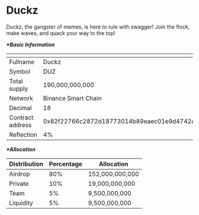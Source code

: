 # Duckz

Duckz, the gangster of memes, is here to rule with swagger! Join the flock, make waves, and quack your way to the top!

_**\*Basic Information**_

<table data-header-hidden><thead><tr><th width="276"></th><th></th></tr></thead><tbody><tr><td>Fullname</td><td>Duckz</td></tr><tr><td>Symbol</td><td>DUZ</td></tr><tr><td>Total supply</td><td>190,000,000,000</td></tr><tr><td>Network</td><td>Binance Smart Chain</td></tr><tr><td>Decimal</td><td>18</td></tr><tr><td>Contract address</td><td>0x82f22766c2872d18773014b89eaec01e9d4742e4</td></tr><tr><td>Reflection</td><td>4%</td></tr></tbody></table>

_**\*Allocation**_

| Distribution | Percentage | Allocation      |
| ------------ | ---------- | --------------- |
| Airdrop      | 80%        | 152,000,000,000 |
| Private      | 10%        | 19,000,000,000  |
| Team         | 5%         | 9,500,000,000   |
| Liquidity    | 5%         | 9,500,000,000   |
